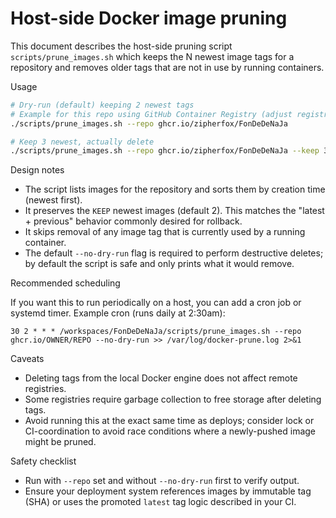 # Host-side Docker image pruning

This document describes the host-side pruning script `scripts/prune_images.sh` which
keeps the N newest image tags for a repository and removes older tags that are not in use
by running containers.

Usage

```bash
# Dry-run (default) keeping 2 newest tags
# Example for this repo using GitHub Container Registry (adjust registry if you use Docker Hub)
./scripts/prune_images.sh --repo ghcr.io/zipherfox/FonDeDeNaJa

# Keep 3 newest, actually delete
./scripts/prune_images.sh --repo ghcr.io/zipherfox/FonDeDeNaJa --keep 3 --no-dry-run
```

Design notes

- The script lists images for the repository and sorts them by creation time (newest first).
- It preserves the `KEEP` newest images (default 2). This matches the "latest + previous"
  behavior commonly desired for rollback.
- It skips removal of any image tag that is currently used by a running container.
- The default `--no-dry-run` flag is required to perform destructive deletes; by default the
  script is safe and only prints what it would remove.

Recommended scheduling

If you want this to run periodically on a host, you can add a cron job or systemd timer.
Example cron (runs daily at 2:30am):

```
30 2 * * * /workspaces/FonDeDeNaJa/scripts/prune_images.sh --repo ghcr.io/OWNER/REPO --no-dry-run >> /var/log/docker-prune.log 2>&1
```

Caveats

- Deleting tags from the local Docker engine does not affect remote registries.
- Some registries require garbage collection to free storage after deleting tags.
- Avoid running this at the exact same time as deploys; consider lock or CI-coordination to
  avoid race conditions where a newly-pushed image might be pruned.

Safety checklist

- Run with `--repo` set and without `--no-dry-run` first to verify output.
- Ensure your deployment system references images by immutable tag (SHA) or uses the
  promoted `latest` tag logic described in your CI.

